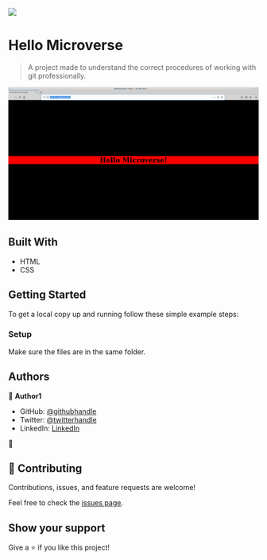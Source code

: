 ![](https://img.shields.io/badge/Microverse-blueviolet)

# Hello Microverse

> A project made to understand the correct procedures of working with git professionally.

![screenshot](./screenshot.png)


## Built With

- HTML
- CSS


## Getting Started

To get a local copy up and running follow these simple example steps:


### Setup

Make sure the files are in the same folder. 


## Authors

👤 **Author1**

- GitHub: [@githubhandle](https://github.com/Ak0706)
- Twitter: [@twitterhandle](https://twitter.com/Akhtar54272024)
- LinkedIn: [LinkedIn](https://www.linkedin.com/in/akhtar-joomun-0b86021b8/)

👤

## 🤝 Contributing

Contributions, issues, and feature requests are welcome!

Feel free to check the [issues page](../../issues/).

## Show your support

Give a ⭐️ if you like this project!

